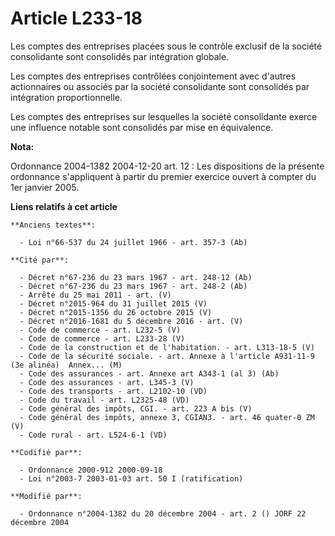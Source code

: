 # Article L233-18

Les comptes des entreprises placées sous le contrôle exclusif de la société consolidante sont consolidés par intégration
globale.

Les comptes des entreprises contrôlées conjointement avec d'autres actionnaires ou associés par la société consolidante sont
consolidés par intégration proportionnelle.

Les comptes des entreprises sur lesquelles la société consolidante exerce une influence notable sont consolidés par mise en
équivalence.

**Nota:**

Ordonnance 2004-1382 2004-12-20 art. 12 : Les dispositions de la présente ordonnance s'appliquent à partir du premier
exercice ouvert à compter du 1er janvier 2005.

**Liens relatifs à cet article**

	**Anciens textes**:

	  - Loi n°66-537 du 24 juillet 1966 - art. 357-3 (Ab)

	**Cité par**:

	  - Décret n°67-236 du 23 mars 1967 - art. 248-12 (Ab)
	  - Décret n°67-236 du 23 mars 1967 - art. 248-2 (Ab)
	  - Arrêté du 25 mai 2011 - art. (V)
	  - Décret n°2015-964 du 31 juillet 2015 (V)
	  - Décret n°2015-1356 du 26 octobre 2015 (V)
	  - Décret n°2016-1681 du 5 décembre 2016 - art. (V)
	  - Code de commerce - art. L232-5 (V)
	  - Code de commerce - art. L233-28 (V)
	  - Code de la construction et de l'habitation. - art. L313-18-5 (V)
	  - Code de la sécurité sociale. - art. Annexe à l'article A931-11-9 (3e alinéa)  Annex... (M)
	  - Code des assurances - art. Annexe art A343-1 (al 3) (Ab)
	  - Code des assurances - art. L345-3 (V)
	  - Code des transports - art. L2102-10 (VD)
	  - Code du travail - art. L2325-48 (VD)
	  - Code général des impôts, CGI. - art. 223 A bis (V)
	  - Code général des impôts, annexe 3, CGIAN3. - art. 46 quater-0 ZM (V)
	  - Code rural - art. L524-6-1 (VD)

	**Codifié par**:

	  - Ordonnance 2000-912 2000-09-18
	  - Loi n°2003-7 2003-01-03 art. 50 I (ratification)

	**Modifié par**:

	  - Ordonnance n°2004-1382 du 20 décembre 2004 - art. 2 () JORF 22 décembre 2004
